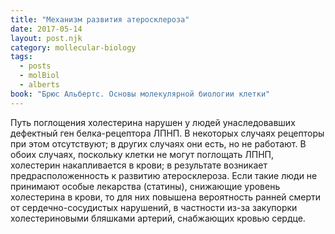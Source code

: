 ```yaml
---
title: "Механизм развития атеросклероза"
date: 2017-05-14
layout: post.njk
category: mollecular-biology
tags:
  - posts
  - molBiol
  - alberts
book: "Брюс Альбертс. Основы молекулярной биологии клетки"
---
```


Путь поглощения холестерина нарушен у людей унаследовавших дефектный ген белка-рецептора ЛПНП. В некоторых случаях рецепторы при этом отсутствуют; в других случаях они есть, но не работают. В обоих случаях, поскольку клетки не могут поглощать ЛПНП, холестерин накапливается в крови; в результате возникает предрасположенность к развитию атеросклероза. Если такие люди не принимают особые лекарства (статины), снижающие уровень холестерина в крови, то для них повышена вероятность ранней смерти от сердечно-сосудистых нарушений, в частности из-за закупорки холестериновыми бляшками артерий, снабжающих кровью сердце.
